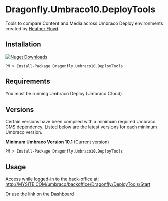 # Dragonfly.Umbraco10.DeployTools #

Tools to compare Content and Media across Umbraco Deploy environments created by [Heather Floyd](https://www.HeatherFloyd.com).

## Installation ##
[![Nuget Downloads](https://buildstats.info/nuget/Dragonfly.Umbraco10.DeployTools)](https://www.nuget.org/packages/Dragonfly.Umbraco10.DeployTools/)

    PM > Install-Package Dragonfly.Umbraco10.DeployTools

## Requirements ##
You must be running Umbraco Deploy (Umbraco Cloud)

## Versions ##
Certain versions have been compiled with a minimum required Umbraco CMS dependency. Listed below are the latest versions for each minimum Umbraco version.

**Minimum Umbraco Version 10.1**
(Current version)

    PM > Install-Package Dragonfly.Umbraco10.DeployTools 



## Usage ##

Access while logged-in to the back-office at:
http://MYSITE.COM/umbraco/backoffice/Dragonfly/DeployTools/Start

Or use the link on the Dashboard